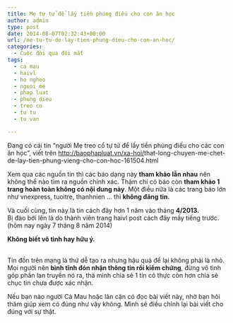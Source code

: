 ```yaml
---
title: Mẹ tự tử để lấy tiền phúng điếu cho con ăn học
author: admin
type: post
date: 2014-08-07T02:32:43+00:00
url: /me-tu-tu-de-lay-tien-phung-dieu-cho-con-an-hoc/
categories:
  - Cuộc đời qua đôi mắt
tags:
  - ca mau
  - haivl
  - ho ngheo
  - nguoi me
  - phap luat
  - phung dieu
  - treo co
  - tu tu
  - tu van

---
```

<span class="userContent" data-ft="{&quot;tn&quot;: &quot;K&quot;}">Đang có cái tin &#8220;người Mẹ treo cổ tự tử để lấy tiền phúng điếu cho các con ăn học&#8221;, viết trên <a href="http://baophapluat.vn/xa-hoi/that-long-chuyen-me-chet-de-lay-tien-phung-vieng-cho-con-hoc-161504.html" target="_blank" rel="nofollow nofollow">http://baophapluat.vn/xa-hoi/<wbr />that-long-chuyen-me-chet-de-lay<wbr />-tien-phung-vieng-cho-con-hoc-<wbr />161504.html</a></span>

Xem qua các nguồn tin thì các báo dạng này **tham khảo lẫn nhau** nên không thể nào tìm ra nguồn chính xác. Thậm chí có báo còn **tham khảo 1 trang hoàn toàn không có nội dung này**. Một điều nữa là các trang bá<span class="text_exposed_show">o lớn như vnexpress, tuoitre, thanhnien &#8230; thì <strong>không đăng tin.</strong></span>

Và cuối cùng, tin này là tin cách đây hơn 1 năm vào tháng **4/2013.**  
Bị đào bới lên là do thành viên trang haivl post cách đây mấy tiếng trước. (hôm nay ngày 7 tháng 8 năm 2014)

**Không biết vô tình hay hữu ý.**

<span class="userContent" data-ft="{&quot;tn&quot;: &quot;K&quot;}"><span class="text_exposed_show"><br /> Tin đồn trên mạng là thứ dễ tạo ra nhưng hậu quả để lại không phải là nhỏ. Mọi người nên <strong>bình tĩnh đón nhận thông tin rồi kiểm chứng</strong>, đừng vô tình góp phần lan truyền nó ra, thà mình chia sẻ 1 tin có thực còn hơn chia sẻ chục tin chưa được xác nhận.<br /> </span></span>

Nếu bạn nào người Cà Mau hoặc lân cận có đọc bài viết này, nhờ bạn hỏi thăm giúp xem có đúng như vậy không. Mình sẽ điều chỉnh lại bài viết cho đúng với sự thật.
